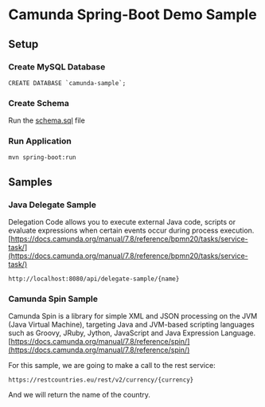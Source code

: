 # Camunda Spring-Boot Demo Sample

## Setup

### Create MySQL Database
```mysql
CREATE DATABASE `camunda-sample`;
```

### Create Schema
Run the [schema.sql](https://github.com/rolandopalermo/camunda-spring-boot-example/blob/master/src/main/resources/schema.sql) file

### Run Application
```
mvn spring-boot:run
```

## Samples

### Java Delegate Sample
Delegation Code allows you to execute external Java code, scripts or evaluate expressions when certain events occur during process execution.
[https://docs.camunda.org/manual/7.8/reference/bpmn20/tasks/service-task/](https://docs.camunda.org/manual/7.8/reference/bpmn20/tasks/service-task/)
```
http://localhost:8080/api/delegate-sample/{name}
```

### Camunda Spin Sample
Camunda Spin is a library for simple XML and JSON processing on the JVM (Java Virtual Machine), targeting Java and JVM-based scripting languages such as Groovy, JRuby, Jython, JavaScript and Java Expression Language.
[https://docs.camunda.org/manual/7.8/reference/spin/](https://docs.camunda.org/manual/7.8/reference/spin/)

For this sample, we are going to make a call to the rest service:
```
https://restcountries.eu/rest/v2/currency/{currency}
```
And we will return the name of the country.